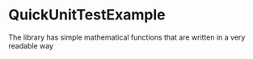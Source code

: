 # QuickUnitTestExample
The library has simple mathematical functions that are written in a very readable way

